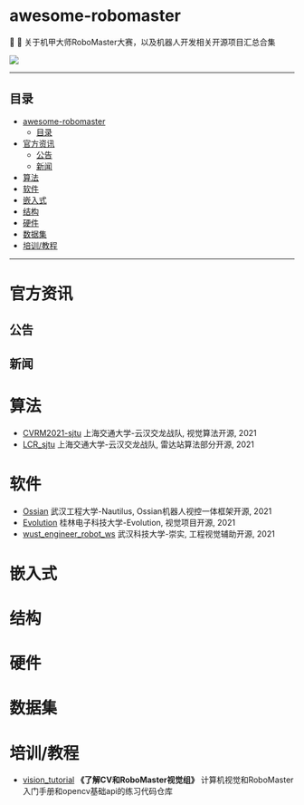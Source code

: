 # awesome-robomaster

🤖 🦾 关于机甲大师RoboMaster大赛，以及机器人开发相关开源项目汇总合集

![](rmoss_bg.png)

___

## 目录

- [awesome-robomaster](#awesome-robomaster)
  - [目录](#目录)
- [官方资讯](#官方资讯)
  - [公告](#公告)
  - [新闻](#新闻)
- [算法](#算法)
- [软件](#软件)
- [嵌入式](#嵌入式)
- [结构](#结构)
- [硬件](#硬件)
- [数据集](#数据集)
- [培训/教程](#培训教程)

___

# 官方资讯

## 公告

## 新闻

# 算法

- [CVRM2021-sjtu](https://github.com/Harry-hhj/CVRM2021-sjtu) 上海交通大学-云汉交龙战队, 视觉算法开源, 2021
- [LCR_sjtu](https://github.com/COMoER/LCR_sjtu) 上海交通大学-云汉交龙战队, 雷达站算法部分开源, 2021

# 软件

- [Ossian](https://github.com/StephanXu/Ossian) 武汉工程大学-Nautilus, Ossian机器人视控一体框架开源, 2021
- [Evolution](https://bbs.robomaster.com/forum.php?mod=viewthread&tid=12226) 桂林电子科技大学-Evolution, 视觉项目开源, 2021
- [wust_engineer_robot_ws](https://github.com/chinaheyu/wust_engineer_robot_ws) 武汉科技大学-崇实, 工程视觉辅助开源, 2021

# 嵌入式

# 结构

# 硬件

# 数据集

# 培训/教程

- [vision_tutorial](https://github.com/NeoZng/vision_tutorial) **《了解CV和RoboMaster视觉组》** 计算机视觉和RoboMaster入门手册和opencv基础api的练习代码仓库

